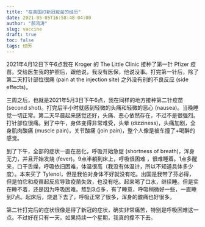 ```yaml
---
title: "在美国打新冠疫苗的经历"
date: 2021-05-05T16:58:48-04:00
author: "郝鸿涛"
slug: vaccine
draft: true
toc: false
tags: 经历
---
```

2021年4月12日下午6点我在 Kroger 的 The Little Clinic 接种了第一针 Pfizer 疫苗。交给医生我的护照后，跟他说，我没有医保，他说没事。打完第一针后，除了第二天打针部位很痛 (pain at the injection site) 之外没有别的不良反应 (side effects)。

三周之后，也就是2021年5月3日下午6点，我在同样的地方接种第二针疫苗 (second shot)。打完后半小时就感到轻微的头痛和轻微的恶心 (nausea)。当晚睡觉一切正常。第二天早晨起来感觉还好，头痛、恶心依然存在，不过不是很强烈。打针部位很痛。到了中午，身体变得非常难受，头晕 (dizziness)，头痛加剧，全身肌肉酸痛 (muscle pain)，关节酸痛 (join pain)，整个人像是被车撞了+喝醉的感觉。

到了下午，全部的症状一直在恶化，呼吸开始急促 (shortness of breath)，浑身无力，并且开始发烧 (fever)。9点半躺到床上，呼吸很困难 ，很难睡着。1点多醒来，口干舌燥，呼吸依旧困难，体温很高（我没有体温计，所以不知道具体多少度）。本来买了 Tylenol，但是我怕对身体不好就没有吃。出国是我带了芬必得，但是怕它和疫苗起反应导致疫苗失效，也没有吃。起来喝了口水，继续睡。但是实在睡不着，还是因为呼吸困难。熬到3点多，有了睡意，呼吸稍微好一些，一直睡到7点。起床后，烧退下去了，呼吸正常了很多，浑身的酸痛也好很多。

第二针打完后的症状很像是得了新冠的症状，确实非常痛苦，特别是呼吸困难这一点。不过好在只有一天。如果持续一个星期，我真的撑不下去。